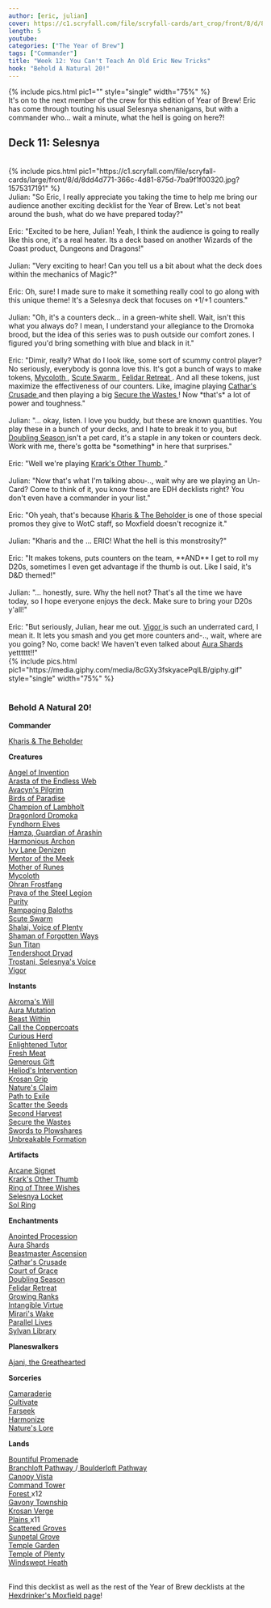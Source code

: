 ```yaml
---
author: [eric, julian]
cover: https://c1.scryfall.com/file/scryfall-cards/art_crop/front/8/d/8dd4d771-366c-4d81-875d-7ba9f1f00320.jpg?1575317191
length: 5
youtube:
categories: ["The Year of Brew"]
tags: ["Commander"]
title: "Week 12: You Can't Teach An Old Eric New Tricks"
hook: "Behold A Natural 20!"
---
```


{% include pics.html
pic1=""
style="single"
width="75%" %}
<br />
It's on to the next member of the crew for this edition of Year of Brew! Eric has come through touting his usual Selesnya shenanigans, but with a commander who... wait a minute, what the hell is going on here?!

## Deck 11: Selesnya

<br />
{% include pics.html
pic1="https://c1.scryfall.com/file/scryfall-cards/large/front/8/d/8dd4d771-366c-4d81-875d-7ba9f1f00320.jpg?1575317191"
%}
<br />
Julian: "So Eric, I really appreciate you taking the time to help me bring our audience another exciting decklist for the Year of Brew. Let's not beat around the bush, what do we have prepared today?"
<br />
<br />
Eric: "Excited to be here, Julian! Yeah, I think the audience is going to really like this one, it's a real heater. Its a deck based on another Wizards of the Coast product, Dungeons and Dragons!"
<br />
<br />
Julian: "Very exciting to hear! Can you tell us a bit about what the deck does within the mechanics of Magic?"
<br />
<br />
Eric: Oh, sure! I made sure to make it something really cool to go along with this unique theme! It's a Selesnya deck that focuses on +1/+1 counters."
<br />
<br />
Julian: "Oh, it's a counters deck... in a green-white shell. Wait, isn't this what you always do? I mean, I understand your allegiance to the Dromoka brood, but the idea of this series was to push outside our comfort zones. I figured you'd bring something with blue and black in it."
<br />
<br />
Eric: "Dimir, really? What do I look like, some sort of scummy control player? No seriously, everybody is gonna love this. It's got a bunch of ways to make tokens, <a
	class="accented-link external-card-link"
	target="_blank"
	href="https://scryfall.com/card/cma/129/mycoloth?utm_source=api"
	data-toggle="popover"
	data-placement="top"
	data-content="<img src='https://c1.scryfall.com/file/scryfall-cards/normal/front/c/3/c3f7faed-de6b-404f-b54f-e60d5b55485b.jpg?1592673086' width=100% height=100%>">
	Mycoloth
</a>, <a
	class="accented-link external-card-link"
	target="_blank"
	href="https://scryfall.com/card/znr/203/scute-swarm?utm_source=api"
	data-toggle="popover"
	data-placement="top"
	data-content="<img src='https://c1.scryfall.com/file/scryfall-cards/normal/front/6/1/61f42823-8a48-4b81-a037-664ba1c69f29.jpg?1604199402' width=100% height=100%>">
	Scute Swarm
</a>, <a
	class="accented-link external-card-link"
	target="_blank"
	href="https://scryfall.com/card/znr/16/felidar-retreat?utm_source=api"
	data-toggle="popover"
	data-placement="top"
	data-content="<img src='https://c1.scryfall.com/file/scryfall-cards/normal/front/4/5/45340647-4d3e-4be1-b0e6-e40cc56a438b.jpg?1604195832' width=100% height=100%>">
	Felidar Retreat
</a>. And all these tokens, just maximize the effectiveness of our counters. Like, imagine playing <a
	class="accented-link external-card-link"
	target="_blank"
	href="https://scryfall.com/card/jmp/95/cathars-crusade?utm_source=api"
	data-toggle="popover"
	data-placement="top"
	data-content="<img src='https://c1.scryfall.com/file/scryfall-cards/normal/front/f/b/fbb70e7b-2a68-436e-96a4-32a88fb87da0.jpg?1600715516' width=100% height=100%>">
	Cathar's Crusade
</a> and then playing a big <a
	class="accented-link external-card-link"
	target="_blank"
	href="https://scryfall.com/card/dtk/36/secure-the-wastes?utm_source=api"
	data-toggle="popover"
	data-placement="top"
	data-content="<img src='https://c1.scryfall.com/file/scryfall-cards/normal/front/9/1/915d2f5f-b228-4190-ade9-52e2a8056847.jpg?1562789917' width=100% height=100%>">
	Secure the Wastes
</a>! Now *that's* a lot of power and toughness."
<br />
<br />
Julian: "... okay, listen. I love you buddy, but these are known quantities. You play these in a bunch of your decks, and I hate to break it to you, but <a
	class="accented-link external-card-link"
	target="_blank"
	href="https://scryfall.com/card/2xm/164/doubling-season?utm_source=api"
	data-toggle="popover"
	data-placement="top"
	data-content="<img src='https://c1.scryfall.com/file/scryfall-cards/normal/front/8/6/8676d164-c76e-402b-a649-6ded3f549b6e.jpg?1599707144' width=100% height=100%>">
	Doubling Season
</a> isn't a pet card, it's a staple in any token or counters deck. Work with me, there's gotta be *something* in here that surprises."
<br />
<br />
Eric: "Well we're playing <a
	class="accented-link external-card-link"
	target="_blank"
	href="https://scryfall.com/card/und/79/krarks-other-thumb?utm_source=api"
	data-toggle="popover"
	data-placement="top"
	data-content="<img src='https://c1.scryfall.com/file/scryfall-cards/normal/front/7/f/7f267de8-2849-4abd-834e-11bbd82dccf5.jpg?1583965825' width=100% height=100%>">
	Krark's Other Thumb
</a>."
<br />
<br />
Julian: "Now that's what I'm talking abou-.., wait why are we playing an Un-Card? Come to think of it, you know these are EDH decklists right? You don't even have a commander in your list."
<br />
<br />
Eric: "Oh yeah, that's because <a
	class="accented-link external-card-link"
	target="_blank"
	href="https://scryfall.com/card/htr18/1/kharis-&-the-beholder"
	data-toggle="popover"
	data-placement="top"
	data-content="<img src='https://c1.scryfall.com/file/scryfall-cards/large/front/8/d/8dd4d771-366c-4d81-875d-7ba9f1f00320.jpg?1575317191' width=100% height=100%>">
	Kharis & The Beholder
</a> is one of those special promos they give to WotC staff, so Moxfield doesn't recognize it."
<br />
<br />
Julian: "Kharis and the ... ERIC! What the hell is this monstrosity?"
<br />
<br />
Eric: "It makes tokens, puts counters on the team, **AND** I get to roll my D20s, sometimes I even get advantage if the thumb is out. Like I said, it's D&D themed!"
<br />
<br />
Julian: "... honestly, sure. Why the hell not? That's all the time we have today, so I hope everyone enjoys the deck. Make sure to bring your D20s y'all!"
<br />
<br />
Eric: "But seriously, Julian, hear me out. <a
	class="accented-link external-card-link"
	target="_blank"
	href="https://scryfall.com/card/bbd/215/vigor?utm_source=api"
	data-toggle="popover"
	data-placement="top"
	data-content="<img src='https://c1.scryfall.com/file/scryfall-cards/normal/front/e/a/ea7047d8-8d32-48a3-829b-7eb5427ed53a.jpg?1562942114' width=100% height=100%>">
	Vigor
</a> is such an underrated card, I mean it. It lets you smash and you get more counters and-.., wait, where are you going? No, come back! We haven't even talked about <a
	class="accented-link external-card-link"
	target="_blank"
	href="https://scryfall.com/card/cmd/182/aura-shards?utm_source=api"
	data-toggle="popover"
	data-placement="top"
	data-content="<img src='https://c1.scryfall.com/file/scryfall-cards/normal/front/a/6/a6222cc6-996e-4b73-af87-e837bf1eb921.jpg?1592713940' width=100% height=100%>">
	Aura Shards
</a> yetttttt!!"
<br />
{% include pics.html
pic1="https://media.giphy.com/media/8cGXy3fskyacePqILB/giphy.gif"
style="single"
width="75%" %}
<br />
<br />
<div class="text-center">
<h3>Behold A Natural 20!</h3>
</div>
<div class="row">
    <div class="col-md-2"></div>
    <div class="col-md-8">
        <div class="row">
            <div class="col-6">
				<b>Commander</b>
				<p class="mb-0">
				<a
	class="accented-link external-card-link"
	target="_blank"
	href="https://scryfall.com/card/htr18/1/kharis-&-the-beholder"
	data-toggle="popover"
	data-placement="top"
	data-content="<img src='https://c1.scryfall.com/file/scryfall-cards/large/front/8/d/8dd4d771-366c-4d81-875d-7ba9f1f00320.jpg?1575317191' width=100% height=100%>">
	Kharis & The Beholder
</a>					
				</p>
				<b>Creatures</b>
				<p class="mb-0">
				<a
	class="accented-link external-card-link"
	target="_blank"
	href="https://scryfall.com/card/kld/4/angel-of-invention?utm_source=api"
	data-toggle="popover"
	data-placement="top"
	data-content="<img src='https://c1.scryfall.com/file/scryfall-cards/normal/front/f/3/f3920f7d-8559-40f8-95be-860c16bf7700.jpg?1576380724' width=100% height=100%>">
	Angel of Invention
</a>
				<br />
				<a
	class="accented-link external-card-link"
	target="_blank"
	href="https://scryfall.com/card/thb/165/arasta-of-the-endless-web?utm_source=api"
	data-toggle="popover"
	data-placement="top"
	data-content="<img src='https://c1.scryfall.com/file/scryfall-cards/normal/front/7/c/7c38833a-96c5-48b5-8dd8-23f10e798537.jpg?1581480541' width=100% height=100%>">
	Arasta of the Endless Web
</a>
				<br />
				<a
	class="accented-link external-card-link"
	target="_blank"
	href="https://scryfall.com/card/mm3/119/avacyns-pilgrim?utm_source=api"
	data-toggle="popover"
	data-placement="top"
	data-content="<img src='https://c1.scryfall.com/file/scryfall-cards/normal/front/e/9/e9600bdc-6a1b-4f7a-aa7d-538fb89df937.jpg?1593813682' width=100% height=100%>">
	Avacyn's Pilgrim
</a>
				<br />
				<a
	class="accented-link external-card-link"
	target="_blank"
	href="https://scryfall.com/card/cn2/176/birds-of-paradise?utm_source=api"
	data-toggle="popover"
	data-placement="top"
	data-content="<img src='https://c1.scryfall.com/file/scryfall-cards/normal/front/f/e/feefe9f0-24a6-461c-9ef1-86c5a6f33b83.jpg?1594681430' width=100% height=100%>">
	Birds of Paradise
</a>
				<br />
				<a
	class="accented-link external-card-link"
	target="_blank"
	href="https://scryfall.com/card/2xm/156/champion-of-lambholt"
	data-toggle="popover"
	data-placement="top"
	data-content="<img src='https://c1.scryfall.com/file/scryfall-cards/large/front/d/c/dcb2e0d6-3181-4d3d-a3b4-3896288b2e0e.jpg?1599706956' width=100% height=100%>">
	Champion of Lambholt
</a>
				<br />
				<a
	class="accented-link external-card-link"
	target="_blank"
	href="https://scryfall.com/card/dtk/217/dragonlord-dromoka?utm_source=api"
	data-toggle="popover"
	data-placement="top"
	data-content="<img src='https://c1.scryfall.com/file/scryfall-cards/normal/front/9/0/908042f3-0d03-4edf-816a-ec846a1e315f.jpg?1562789872' width=100% height=100%>">
	Dragonlord Dromoka
</a>
				<br />
				<a
	class="accented-link external-card-link"
	target="_blank"
	href="https://scryfall.com/card/cmr/228/fyndhorn-elves?utm_source=api"
	data-toggle="popover"
	data-placement="top"
	data-content="<img src='https://c1.scryfall.com/file/scryfall-cards/normal/front/4/5/450744cf-7eba-491b-97b0-ca80c6368bbb.jpg?1608910653' width=100% height=100%>">
	Fyndhorn Elves
</a>
				<br />
				<a
	class="accented-link external-card-link"
	target="_blank"
	href="https://scryfall.com/card/cmr/278/hamza-guardian-of-arashin?utm_source=api"
	data-toggle="popover"
	data-placement="top"
	data-content="<img src='https://c1.scryfall.com/file/scryfall-cards/normal/front/c/7/c793d594-c319-4e97-8620-de8eddaf247d.jpg?1608911128' width=100% height=100%>">
	Hamza, Guardian of Arashin
</a>
				<br />
				<a
	class="accented-link external-card-link"
	target="_blank"
	href="https://scryfall.com/card/eld/17/harmonious-archon?utm_source=api"
	data-toggle="popover"
	data-placement="top"
	data-content="<img src='https://c1.scryfall.com/file/scryfall-cards/normal/front/c/7/c7093834-9627-4da2-9322-c03bfd5b3a71.jpg?1572489703' width=100% height=100%>">
	Harmonious Archon
</a>
				<br />
				<a
	class="accented-link external-card-link"
	target="_blank"
	href="https://scryfall.com/card/cmr/236/ivy-lane-denizen?utm_source=api"
	data-toggle="popover"
	data-placement="top"
	data-content="<img src='https://c1.scryfall.com/file/scryfall-cards/normal/front/7/8/78bea375-8af3-4425-a418-bb5503e2dfb7.jpg?1608910737' width=100% height=100%>">
	Ivy Lane Denizen
</a>
				<br />
				<a
	class="accented-link external-card-link"
	target="_blank"
	href="https://scryfall.com/card/jmp/121/mentor-of-the-meek?utm_source=api"
	data-toggle="popover"
	data-placement="top"
	data-content="<img src='https://c1.scryfall.com/file/scryfall-cards/normal/front/4/6/46150e35-bcaf-4b53-871d-d1d9091a36ab.jpg?1600717859' width=100% height=100%>">
	Mentor of the Meek
</a>
				<br />
				<a
	class="accented-link external-card-link"
	target="_blank"
	href="https://scryfall.com/card/cma/17/mother-of-runes?utm_source=api"
	data-toggle="popover"
	data-placement="top"
	data-content="<img src='https://c1.scryfall.com/file/scryfall-cards/normal/front/6/2/62d898e8-0b85-43eb-ae62-d33147135513.jpg?1592672400' width=100% height=100%>">
	Mother of Runes
</a>
				<br />
				<a
	class="accented-link external-card-link"
	target="_blank"
	href="https://scryfall.com/card/cma/129/mycoloth?utm_source=api"
	data-toggle="popover"
	data-placement="top"
	data-content="<img src='https://c1.scryfall.com/file/scryfall-cards/normal/front/c/3/c3f7faed-de6b-404f-b54f-e60d5b55485b.jpg?1592673086' width=100% height=100%>">
	Mycoloth
</a>
				<br />
				<a
	class="accented-link external-card-link"
	target="_blank"
	href="https://scryfall.com/card/c19/33/ohran-frostfang?utm_source=api"
	data-toggle="popover"
	data-placement="top"
	data-content="<img src='https://c1.scryfall.com/file/scryfall-cards/normal/front/9/e/9eb08e11-c247-404c-9f40-a12cb7087d0c.jpg?1568003598' width=100% height=100%>">
	Ohran Frostfang
</a>
				<br />
				<a
	class="accented-link external-card-link"
	target="_blank"
	href="https://scryfall.com/card/cmr/38/prava-of-the-steel-legion?utm_source=api"
	data-toggle="popover"
	data-placement="top"
	data-content="<img src='https://c1.scryfall.com/file/scryfall-cards/normal/front/e/9/e9e40e2a-e447-4754-a98b-5521e546781f.jpg?1608908930' width=100% height=100%>">
	Prava of the Steel Legion
</a>
				<br />
				<a
	class="accented-link external-card-link"
	target="_blank"
	href="https://scryfall.com/card/lrw/37/purity?utm_source=api"
	data-toggle="popover"
	data-placement="top"
	data-content="<img src='https://c1.scryfall.com/file/scryfall-cards/normal/front/1/5/154a335d-188d-49c3-af6d-c8e702b4b3ba.jpg?1562338956' width=100% height=100%>">
	Purity
</a>
				<br />
				<a
	class="accented-link external-card-link"
	target="_blank"
	href="https://scryfall.com/card/c21/203/rampaging-baloths?utm_source=api"
	data-toggle="popover"
	data-placement="top"
	data-content="<img src='https://c1.scryfall.com/file/scryfall-cards/normal/front/3/2/32bbe3c3-d00f-4d53-8738-e4aceb6a01ab.jpg?1617994312' width=100% height=100%>">
	Rampaging Baloths
</a>
				<br />
				<a
	class="accented-link external-card-link"
	target="_blank"
	href="https://scryfall.com/card/znr/203/scute-swarm?utm_source=api"
	data-toggle="popover"
	data-placement="top"
	data-content="<img src='https://c1.scryfall.com/file/scryfall-cards/normal/front/6/1/61f42823-8a48-4b81-a037-664ba1c69f29.jpg?1604199402' width=100% height=100%>">
	Scute Swarm
</a>
				<br />
				<a
	class="accented-link external-card-link"
	target="_blank"
	href="https://scryfall.com/card/dom/35/shalai-voice-of-plenty?utm_source=api"
	data-toggle="popover"
	data-placement="top"
	data-content="<img src='https://c1.scryfall.com/file/scryfall-cards/normal/front/d/b/db827ee7-6f2e-4e10-aac0-120fc2b69fbd.jpg?1562743987' width=100% height=100%>">
	Shalai, Voice of Plenty
</a>
				<br />
				<a
	class="accented-link external-card-link"
	target="_blank"
	href="https://scryfall.com/card/dtk/204/shaman-of-forgotten-ways"
	data-toggle="popover"
	data-placement="top"
	data-content="<img src='https://c1.scryfall.com/file/scryfall-cards/large/front/a/3/a3e9c8f7-2232-4a2a-8a00-0a2908bc7543.jpg?1562790967' width=100% height=100%>">
	Shaman of Forgotten Ways
</a>
				<br />
				<a
	class="accented-link external-card-link"
	target="_blank"
	href="https://scryfall.com/card/c21/106/sun-titan?utm_source=api"
	data-toggle="popover"
	data-placement="top"
	data-content="<img src='https://c1.scryfall.com/file/scryfall-cards/normal/front/d/f/dfbf6204-f08e-4bdc-904d-d617dabdfdd8.jpg?1617735345' width=100% height=100%>">
	Sun Titan
</a>
				<br />
				<a
	class="accented-link external-card-link"
	target="_blank"
	href="https://scryfall.com/card/rix/147/tendershoot-dryad?utm_source=api"
	data-toggle="popover"
	data-placement="top"
	data-content="<img src='https://c1.scryfall.com/file/scryfall-cards/normal/front/a/1/a159830a-698f-423c-9da0-a734b210ecab.jpg?1555040748' width=100% height=100%>">
	Tendershoot Dryad
</a>
				<br />
				<a
	class="accented-link external-card-link"
	target="_blank"
	href="https://scryfall.com/card/c19/204/trostani-selesnyas-voice?utm_source=api"
	data-toggle="popover"
	data-placement="top"
	data-content="<img src='https://c1.scryfall.com/file/scryfall-cards/normal/front/3/4/34ea44f2-cb2f-4b86-83fc-fe507f05bb9d.jpg?1568004834' width=100% height=100%>">
	Trostani, Selesnya's Voice
</a>
				<br />
				<a
	class="accented-link external-card-link"
	target="_blank"
	href="https://scryfall.com/card/bbd/215/vigor?utm_source=api"
	data-toggle="popover"
	data-placement="top"
	data-content="<img src='https://c1.scryfall.com/file/scryfall-cards/normal/front/e/a/ea7047d8-8d32-48a3-829b-7eb5427ed53a.jpg?1562942114' width=100% height=100%>">
	Vigor
</a>
				</p>
				<b>Instants</b>
				<p class="mb-0">
				<a
	class="accented-link external-card-link"
	target="_blank"
	href="https://scryfall.com/card/cmr/3/akromas-will?utm_source=api"
	data-toggle="popover"
	data-placement="top"
	data-content="<img src='https://c1.scryfall.com/file/scryfall-cards/normal/front/c/2/c281997b-1566-4469-a14c-6645f81ab023.jpg?1608908650' width=100% height=100%>">
	Akroma's Will
</a>
				<br />
				<a
	class="accented-link external-card-link"
	target="_blank"
	href="https://scryfall.com/card/c16/180/aura-mutation?utm_source=api"
	data-toggle="popover"
	data-placement="top"
	data-content="<img src='https://c1.scryfall.com/file/scryfall-cards/normal/front/0/5/0526debc-6eca-413e-b68c-50aa70927058.jpg?1562386662' width=100% height=100%>">
	Aura Mutation
</a>
				<br />
				<a
	class="accented-link external-card-link"
	target="_blank"
	href="https://scryfall.com/card/c21/186/beast-within?utm_source=api"
	data-toggle="popover"
	data-placement="top"
	data-content="<img src='https://c1.scryfall.com/file/scryfall-cards/normal/front/c/5/c5454c02-db06-4023-bf56-3fcd5f8a189e.jpg?1617993928' width=100% height=100%>">
	Beast Within
</a>
				<br />
				<a
	class="accented-link external-card-link"
	target="_blank"
	href="https://scryfall.com/card/c20/23/call-the-coppercoats?utm_source=api"
	data-toggle="popover"
	data-placement="top"
	data-content="<img src='https://c1.scryfall.com/file/scryfall-cards/normal/front/e/1/e11cb353-d864-4b22-bdaf-1d42c25f0918.jpg?1603729372' width=100% height=100%>">
	Call the Coppercoats
</a>
				<br />
				<a
	class="accented-link external-card-link"
	target="_blank"
	href="https://scryfall.com/card/c20/59/curious-herd?utm_source=api"
	data-toggle="popover"
	data-placement="top"
	data-content="<img src='https://c1.scryfall.com/file/scryfall-cards/normal/front/5/a/5a20acbc-6ca8-4b0c-ab7e-4bb8d429336b.jpg?1591319661' width=100% height=100%>">
	Curious Herd
</a>
				<br />
				<a
	class="accented-link external-card-link"
	target="_blank"
	href="https://scryfall.com/card/ema/9/enlightened-tutor?utm_source=api"
	data-toggle="popover"
	data-placement="top"
	data-content="<img src='https://c1.scryfall.com/file/scryfall-cards/normal/front/0/c/0c9ebec9-3474-4062-9607-2e2a72f78299.jpg?1580013657' width=100% height=100%>">
	Enlightened Tutor
</a>
				<br />
				<a
	class="accented-link external-card-link"
	target="_blank"
	href="https://scryfall.com/card/c19/166/fresh-meat?utm_source=api"
	data-toggle="popover"
	data-placement="top"
	data-content="<img src='https://c1.scryfall.com/file/scryfall-cards/normal/front/7/8/78bbdc81-d47f-4f0a-b359-c146cc07931d.jpg?1568004562' width=100% height=100%>">
	Fresh Meat
</a>
				<br />
				<a
	class="accented-link external-card-link"
	target="_blank"
	href="https://scryfall.com/card/cmr/375/generous-gift?utm_source=api"
	data-toggle="popover"
	data-placement="top"
	data-content="<img src='https://c1.scryfall.com/file/scryfall-cards/normal/front/2/6/26296a96-bdca-405f-ab06-e280b42c4ab9.jpg?1608911903' width=100% height=100%>">
	Generous Gift
</a>
				<br />
				<a
	class="accented-link external-card-link"
	target="_blank"
	href="https://scryfall.com/card/thb/19/heliods-intervention?utm_source=api"
	data-toggle="popover"
	data-placement="top"
	data-content="<img src='https://c1.scryfall.com/file/scryfall-cards/normal/front/8/f/8f1c16dd-38e9-4974-b570-8678c114a549.jpg?1581479093' width=100% height=100%>">
	Heliod's Intervention
</a>
				<br />
				<a
	class="accented-link external-card-link"
	target="_blank"
	href="https://scryfall.com/card/c21/198/krosan-grip?utm_source=api"
	data-toggle="popover"
	data-placement="top"
	data-content="<img src='https://c1.scryfall.com/file/scryfall-cards/normal/front/d/3/d3571dee-7b90-4c0c-abc7-59b515ffa129.jpg?1617994223' width=100% height=100%>">
	Krosan Grip
</a>
				<br />
				<a
	class="accented-link external-card-link"
	target="_blank"
	href="https://scryfall.com/card/ima/177/natures-claim?utm_source=api"
	data-toggle="popover"
	data-placement="top"
	data-content="<img src='https://c1.scryfall.com/file/scryfall-cards/normal/front/d/2/d24b6640-ef2f-4c92-beb3-afdf78f9c2d5.jpg?1562854212' width=100% height=100%>">
	Nature's Claim
</a>
				<br />
				<a
	class="accented-link external-card-link"
	target="_blank"
	href="https://scryfall.com/card/2xm/25/path-to-exile?utm_source=api"
	data-toggle="popover"
	data-placement="top"
	data-content="<img src='https://c1.scryfall.com/file/scryfall-cards/normal/front/e/9/e9d36855-c38a-4bba-a642-cff3f81e057e.jpg?1599709071' width=100% height=100%>">
	Path to Exile
</a>
				<br />
				<a
	class="accented-link external-card-link"
	target="_blank"
	href="https://scryfall.com/card/mm2/159/scatter-the-seeds?utm_source=api"
	data-toggle="popover"
	data-placement="top"
	data-content="<img src='https://c1.scryfall.com/file/scryfall-cards/normal/front/6/b/6b28c2a8-ee7d-4eea-8046-a47e81ddd28d.jpg?1562263313' width=100% height=100%>">
	Scatter the Seeds
</a>
				<br />
				<a
	class="accented-link external-card-link"
	target="_blank"
	href="https://scryfall.com/card/c19/178/second-harvest?utm_source=api"
	data-toggle="popover"
	data-placement="top"
	data-content="<img src='https://c1.scryfall.com/file/scryfall-cards/normal/front/2/2/22b01c98-c24b-4255-921f-4820f3d395ea.jpg?1568004646' width=100% height=100%>">
	Second Harvest
</a>
				<br />
				<a
	class="accented-link external-card-link"
	target="_blank"
	href="https://scryfall.com/card/dtk/36/secure-the-wastes?utm_source=api"
	data-toggle="popover"
	data-placement="top"
	data-content="<img src='https://c1.scryfall.com/file/scryfall-cards/normal/front/9/1/915d2f5f-b228-4190-ade9-52e2a8056847.jpg?1562789917' width=100% height=100%>">
	Secure the Wastes
</a>
				<br />
				<a
	class="accented-link external-card-link"
	target="_blank"
	href="https://scryfall.com/card/cmr/387/swords-to-plowshares?utm_source=api"
	data-toggle="popover"
	data-placement="top"
	data-content="<img src='https://c1.scryfall.com/file/scryfall-cards/normal/front/b/e/be2b4177-e47c-4dde-9ead-31b7602065ec.jpg?1608912010' width=100% height=100%>">
	Swords to Plowshares
</a>
				<br />
				<a
	class="accented-link external-card-link"
	target="_blank"
	href="https://scryfall.com/card/cmr/388/unbreakable-formation?utm_source=api"
	data-toggle="popover"
	data-placement="top"
	data-content="<img src='https://c1.scryfall.com/file/scryfall-cards/normal/front/5/f/5f2b5f7d-7105-4af3-aa0b-6f3cfb986ae0.jpg?1608912019' width=100% height=100%>">
	Unbreakable Formation
</a>
				</p>
			</div>
			<div class="col-6">
				<b>Artifacts</b>
				<p class="mb-0">
				<a
	class="accented-link external-card-link"
	target="_blank"
	href="https://scryfall.com/card/c21/234/arcane-signet?utm_source=api"
	data-toggle="popover"
	data-placement="top"
	data-content="<img src='https://c1.scryfall.com/file/scryfall-cards/normal/front/0/1/01b186af-8825-4257-80fd-9c1ecdb21414.jpg?1617647997' width=100% height=100%>">
	Arcane Signet
</a>
				<br />
				<a
	class="accented-link external-card-link"
	target="_blank"
	href="https://scryfall.com/card/und/79/krarks-other-thumb?utm_source=api"
	data-toggle="popover"
	data-placement="top"
	data-content="<img src='https://c1.scryfall.com/file/scryfall-cards/normal/front/7/f/7f267de8-2849-4abd-834e-11bbd82dccf5.jpg?1583965825' width=100% height=100%>">
	Krark's Other Thumb
</a>
				<br />
				<a
	class="accented-link external-card-link"
	target="_blank"
	href="https://scryfall.com/card/m14/216/ring-of-three-wishes?utm_source=api"
	data-toggle="popover"
	data-placement="top"
	data-content="<img src='https://c1.scryfall.com/file/scryfall-cards/normal/front/2/1/219ab03a-2b3b-4eef-8a42-2cbe793d2f33.jpg?1562826944' width=100% height=100%>">
	Ring of Three Wishes
</a>
				<br />
				<a
	class="accented-link external-card-link"
	target="_blank"
	href="https://scryfall.com/card/grn/240/selesnya-locket?utm_source=api"
	data-toggle="popover"
	data-placement="top"
	data-content="<img src='https://c1.scryfall.com/file/scryfall-cards/normal/front/e/a/ea0c04b9-c7fc-4204-9af2-5d1987bdd97e.jpg?1572894091' width=100% height=100%>">
	Selesnya Locket
</a>
				<br />
				<a
	class="accented-link external-card-link"
	target="_blank"
	href="https://scryfall.com/card/c21/263/sol-ring?utm_source=api"
	data-toggle="popover"
	data-placement="top"
	data-content="<img src='https://c1.scryfall.com/file/scryfall-cards/normal/front/4/c/4cbc6901-6a4a-4d0a-83ea-7eefa3b35021.jpg?1618264523' width=100% height=100%>">
	Sol Ring
</a>
				</p>
				<b>Enchantments</b>
				<p class="mb-0">
				<a
	class="accented-link external-card-link"
	target="_blank"
	href="https://scryfall.com/card/akh/2/anointed-procession?utm_source=api"
	data-toggle="popover"
	data-placement="top"
	data-content="<img src='https://c1.scryfall.com/file/scryfall-cards/normal/front/9/a/9a52c265-6920-4929-ba0a-70da08df01f1.jpg?1543674565' width=100% height=100%>">
	Anointed Procession
</a>
				<br />
				<a
	class="accented-link external-card-link"
	target="_blank"
	href="https://scryfall.com/card/cmd/182/aura-shards?utm_source=api"
	data-toggle="popover"
	data-placement="top"
	data-content="<img src='https://c1.scryfall.com/file/scryfall-cards/normal/front/a/6/a6222cc6-996e-4b73-af87-e837bf1eb921.jpg?1592713940' width=100% height=100%>">
	Aura Shards
</a>
				<br />
				<a
	class="accented-link external-card-link"
	target="_blank"
	href="https://scryfall.com/card/cma/92/beastmaster-ascension?utm_source=api"
	data-toggle="popover"
	data-placement="top"
	data-content="<img src='https://c1.scryfall.com/file/scryfall-cards/normal/front/7/1/7123ca13-e5b9-4667-a4c8-39da1a121377.jpg?1592672862' width=100% height=100%>">
	Beastmaster Ascension
</a>
				<br />
				<a
	class="accented-link external-card-link"
	target="_blank"
	href="https://scryfall.com/card/jmp/95/cathars-crusade?utm_source=api"
	data-toggle="popover"
	data-placement="top"
	data-content="<img src='https://c1.scryfall.com/file/scryfall-cards/normal/front/f/b/fbb70e7b-2a68-436e-96a4-32a88fb87da0.jpg?1600715516' width=100% height=100%>">
	Cathar's Crusade
</a>
				<br />
				<a
	class="accented-link external-card-link"
	target="_blank"
	href="https://scryfall.com/card/cmr/16/court-of-grace?utm_source=api"
	data-toggle="popover"
	data-placement="top"
	data-content="<img src='https://c1.scryfall.com/file/scryfall-cards/normal/front/0/2/02f0be1b-554e-4b61-b495-6e2a7369cdb1.jpg?1608908724' width=100% height=100%>">
	Court of Grace
</a>
				<br />
				<a
	class="accented-link external-card-link"
	target="_blank"
	href="https://scryfall.com/card/2xm/164/doubling-season?utm_source=api"
	data-toggle="popover"
	data-placement="top"
	data-content="<img src='https://c1.scryfall.com/file/scryfall-cards/normal/front/8/6/8676d164-c76e-402b-a649-6ded3f549b6e.jpg?1599707144' width=100% height=100%>">
	Doubling Season
</a>
				<br />
				<a
	class="accented-link external-card-link"
	target="_blank"
	href="https://scryfall.com/card/znr/16/felidar-retreat?utm_source=api"
	data-toggle="popover"
	data-placement="top"
	data-content="<img src='https://c1.scryfall.com/file/scryfall-cards/normal/front/4/5/45340647-4d3e-4be1-b0e6-e40cc56a438b.jpg?1604195832' width=100% height=100%>">
	Felidar Retreat
</a>
				<br />
				<a
	class="accented-link external-card-link"
	target="_blank"
	href="https://scryfall.com/card/c19/193/growing-ranks?utm_source=api"
	data-toggle="popover"
	data-placement="top"
	data-content="<img src='https://c1.scryfall.com/file/scryfall-cards/normal/front/6/e/6ea45414-4047-4921-b77d-dfcba2fe7694.jpg?1568004758' width=100% height=100%>">
	Growing Ranks
</a>
				<br />
				<a
	class="accented-link external-card-link"
	target="_blank"
	href="https://scryfall.com/card/cmr/24/intangible-virtue?utm_source=api"
	data-toggle="popover"
	data-placement="top"
	data-content="<img src='https://c1.scryfall.com/file/scryfall-cards/normal/front/5/3/535764b9-67b2-4123-a4be-2aa72fcd8a33.jpg?1608908801' width=100% height=100%>">
	Intangible Virtue
</a>
				<br />
				<a
	class="accented-link external-card-link"
	target="_blank"
	href="https://scryfall.com/card/c17/181/miraris-wake?utm_source=api"
	data-toggle="popover"
	data-placement="top"
	data-content="<img src='https://c1.scryfall.com/file/scryfall-cards/normal/front/0/b/0b461cce-02c7-4c93-afaa-32400ff82942.jpg?1562599586' width=100% height=100%>">
	Mirari's Wake
</a>
				<br />
				<a
	class="accented-link external-card-link"
	target="_blank"
	href="https://scryfall.com/card/isd/199/parallel-lives?utm_source=api"
	data-toggle="popover"
	data-placement="top"
	data-content="<img src='https://c1.scryfall.com/file/scryfall-cards/normal/front/0/1/01033dae-fec1-41f2-b7f2-cc6a43331790.jpg?1562825348' width=100% height=100%>">
	Parallel Lives
</a>
				<br />
				<a
	class="accented-link external-card-link"
	target="_blank"
	href="https://scryfall.com/card/ema/187/sylvan-library?utm_source=api"
	data-toggle="popover"
	data-placement="top"
	data-content="<img src='https://c1.scryfall.com/file/scryfall-cards/normal/front/d/5/d5b5d2a7-8185-4df0-a35a-f89c12857f87.jpg?1580014929' width=100% height=100%>">
	Sylvan Library
</a>
				</p>
				<b>Planeswalkers</b>
				<p class="mb-0">
				<a
	class="accented-link external-card-link"
	target="_blank"
	href="https://scryfall.com/card/war/184/ajani-the-greathearted?utm_source=api"
	data-toggle="popover"
	data-placement="top"
	data-content="<img src='https://c1.scryfall.com/file/scryfall-cards/normal/front/6/c/6cc78151-8cb0-4521-9674-fb0c67e24a17.jpg?1582053217' width=100% height=100%>">
	Ajani, the Greathearted
</a>
				</p>
				<b>Sorceries</b>
				<p class="mb-0">
				<a
	class="accented-link external-card-link"
	target="_blank"
	href="https://scryfall.com/card/grn/157/camaraderie?utm_source=api"
	data-toggle="popover"
	data-placement="top"
	data-content="<img src='https://c1.scryfall.com/file/scryfall-cards/normal/front/8/9/890a2fa9-1141-4a4c-85af-05723aba5e39.jpg?1572893531' width=100% height=100%>">
	Camaraderie
</a>
				<br />
				<a
	class="accented-link external-card-link"
	target="_blank"
	href="https://scryfall.com/card/c21/187/cultivate?utm_source=api"
	data-toggle="popover"
	data-placement="top"
	data-content="<img src='https://c1.scryfall.com/file/scryfall-cards/normal/front/b/f/bffc7f45-6f2c-401a-83a6-b36ce3e1948e.jpg?1618251813' width=100% height=100%>">
	Cultivate
</a>
				<br />
				<a
	class="accented-link external-card-link"
	target="_blank"
	href="https://scryfall.com/card/c19/165/farseek?utm_source=api"
	data-toggle="popover"
	data-placement="top"
	data-content="<img src='https://c1.scryfall.com/file/scryfall-cards/normal/front/0/6/061f0032-eb14-4c63-8231-aa61472396c2.jpg?1568004554' width=100% height=100%>">
	Farseek
</a>
				<br />
				<a
	class="accented-link external-card-link"
	target="_blank"
	href="https://scryfall.com/card/tsr/208/harmonize?utm_source=api"
	data-toggle="popover"
	data-placement="top"
	data-content="<img src='https://c1.scryfall.com/file/scryfall-cards/normal/front/f/d/fdcb8138-0d0c-43bd-a3d3-1a57c0a19764.jpg?1616276598' width=100% height=100%>">
	Harmonize
</a>
				<br />
				<a
	class="accented-link external-card-link"
	target="_blank"
	href="https://scryfall.com/card/gvl/17/natures-lore?utm_source=api"
	data-toggle="popover"
	data-placement="top"
	data-content="<img src='https://c1.scryfall.com/file/scryfall-cards/normal/front/5/3/53b43b19-c2d3-49ec-88ca-bcd37adcd4af.jpg?1562914622' width=100% height=100%>">
	Nature's Lore
</a>
				</p>
				<b>Lands</b>
				<p class="mb-0">
				<a
	class="accented-link external-card-link"
	target="_blank"
	href="https://scryfall.com/card/bbd/81/bountiful-promenade?utm_source=api"
	data-toggle="popover"
	data-placement="top"
	data-content="<img src='https://c1.scryfall.com/file/scryfall-cards/normal/front/2/1/21865ed6-5edd-41f4-9ae0-f501872d91dc.jpg?1598638996' width=100% height=100%>">
	Bountiful Promenade
</a>
				<br />
				<a
	class="accented-link external-card-link"
	target="_blank"
	href="https://scryfall.com/card/znr/258/branchloft-pathway-boulderloft-pathway?utm_source=api"
	data-toggle="popover"
	data-placement="top"
	data-content="<img src='https://c1.scryfall.com/file/scryfall-cards/large/front/0/5/0511e232-2a72-40f5-a400-4f7ebc442d17.jpg?1604264312' width=100% height=100%>">
	Branchloft Pathway
</a>/<a
	class="accented-link external-card-link"
	target="_blank"
	href="https://scryfall.com/card/znr/258/branchloft-pathway-boulderloft-pathway?utm_source=api"
	data-toggle="popover"
	data-placement="top"
	data-content="<img src='https://c1.scryfall.com/file/scryfall-cards/large/back/0/5/0511e232-2a72-40f5-a400-4f7ebc442d17.jpg?1604264312' width=100% height=100%>">
	Boulderloft Pathway
</a>
				<br />
				<a
	class="accented-link external-card-link"
	target="_blank"
	href="https://scryfall.com/card/c20/261/canopy-vista?utm_source=api"
	data-toggle="popover"
	data-placement="top"
	data-content="<img src='https://c1.scryfall.com/file/scryfall-cards/normal/front/d/6/d625f96a-6d61-4fe8-8fe3-6205c86b6846.jpg?1591321850' width=100% height=100%>">
	Canopy Vista
</a>
				<br />
				<a
	class="accented-link external-card-link"
	target="_blank"
	href="https://scryfall.com/card/c21/284/command-tower?utm_source=api"
	data-toggle="popover"
	data-placement="top"
	data-content="<img src='https://c1.scryfall.com/file/scryfall-cards/normal/front/b/5/b53a112c-671c-4312-af56-53fdb735829b.jpg?1618252552' width=100% height=100%>">
	Command Tower
</a>
				<br />
				<a
	class="accented-link external-card-link"
	target="_blank"
	href="https://scryfall.com/card/stx/374/forest?utm_source=api"
	data-toggle="popover"
	data-placement="top"
	data-content="<img src='https://c1.scryfall.com/file/scryfall-cards/normal/front/d/f/dfaf517f-86a1-45eb-bd71-e0bffb610396.jpg?1616785794' width=100% height=100%>">
	Forest
</a> x12
				<br />
				<a
	class="accented-link external-card-link"
	target="_blank"
	href="https://scryfall.com/card/c20/276/gavony-township?utm_source=api"
	data-toggle="popover"
	data-placement="top"
	data-content="<img src='https://c1.scryfall.com/file/scryfall-cards/normal/front/7/4/74d53774-f654-4c86-9261-b676d332e41e.jpg?1591322023' width=100% height=100%>">
	Gavony Township
</a>
				<br />
				<a
	class="accented-link external-card-link"
	target="_blank"
	href="https://scryfall.com/card/znc/134/krosan-verge?utm_source=api"
	data-toggle="popover"
	data-placement="top"
	data-content="<img src='https://c1.scryfall.com/file/scryfall-cards/normal/front/8/d/8d6adf14-e1ee-4248-bad2-67f209e686f6.jpg?1604196330' width=100% height=100%>">
	Krosan Verge
</a>
				<br />
				<a
	class="accented-link external-card-link"
	target="_blank"
	href="https://scryfall.com/card/stx/366/plains?utm_source=api"
	data-toggle="popover"
	data-placement="top"
	data-content="<img src='https://c1.scryfall.com/file/scryfall-cards/normal/front/a/b/abadcf9e-46ed-4a8b-888c-0cd3756bc8ab.jpg?1616785691' width=100% height=100%>">
	Plains
</a> x11
				<br />
				<a
	class="accented-link external-card-link"
	target="_blank"
	href="https://scryfall.com/card/akh/247/scattered-groves?utm_source=api"
	data-toggle="popover"
	data-placement="top"
	data-content="<img src='https://c1.scryfall.com/file/scryfall-cards/normal/front/c/c/ccb541aa-3bf6-41f3-89e5-9c6c56ea210a.jpg?1543676407' width=100% height=100%>">
	Scattered Groves
</a>
				<br />
				<a
	class="accented-link external-card-link"
	target="_blank"
	href="https://scryfall.com/card/xln/257/sunpetal-grove?utm_source=api"
	data-toggle="popover"
	data-placement="top"
	data-content="<img src='https://c1.scryfall.com/file/scryfall-cards/normal/front/0/f/0f234312-00e8-49f7-a489-f4c316b0a81a.jpg?1562550765' width=100% height=100%>">
	Sunpetal Grove
</a>
				<br />
				<a
	class="accented-link external-card-link"
	target="_blank"
	href="https://scryfall.com/card/grn/258/temple-garden?utm_source=api"
	data-toggle="popover"
	data-placement="top"
	data-content="<img src='https://c1.scryfall.com/file/scryfall-cards/normal/front/2/b/2b9b0195-beda-403e-bc27-7ae3be9f318c.jpg?1572894210' width=100% height=100%>">
	Temple Garden
</a>
				<br />
				<a
	class="accented-link external-card-link"
	target="_blank"
	href="https://scryfall.com/card/thb/248/temple-of-plenty?utm_source=api"
	data-toggle="popover"
	data-placement="top"
	data-content="<img src='https://c1.scryfall.com/file/scryfall-cards/normal/front/6/e/6e6256ea-ccb5-4595-8278-44266f922e31.jpg?1581481279' width=100% height=100%>">
	Temple of Plenty
</a>
				<br />
				<a
	class="accented-link external-card-link"
	target="_blank"
	href="https://scryfall.com/card/ktk/248/windswept-heath"
	data-toggle="popover"
	data-placement="top"
	data-content="<img src='https://c1.scryfall.com/file/scryfall-cards/large/front/e/7/e7b28650-cddc-4878-b1d1-b5a764f4df49.jpg?1571667973' width=100% height=100%>">
	Windswept Heath
</a>
				</p>
			</div>
		</div>
	</div>
</div>
<br />
Find this decklist as well as the rest of the Year of Brew decklists at the <a href="https://www.moxfield.com/users/The_Hexdrinkers" target="_blank">Hexdrinker's Moxfield page</a>!
<br />
<br />

